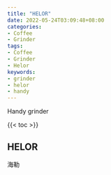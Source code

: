 ```yaml
---
title: "HELOR"
date: 2022-05-24T03:09:48+08:00
categories:
- Coffee
- Grinder
tags:
- Coffee
- Grinder
- Helor
keywords:
- grinder
- helor
- handy
---
```


Handy grinder
<!--more-->

{{< toc >}}

## HELOR

海勒

